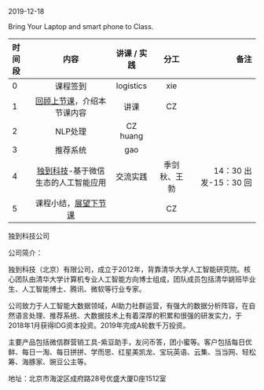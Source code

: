 2019-12-18

Bring Your Laptop and smart phone  to Class. 

| 时间段     |  内容       |   讲课 / 实践     |  分工  |  备注       |
| :---      |   :----:    |     :----:      |    :----:    |  ---:  |
|   0       |  课程签到     |  logistics   |     xie     |        |
|   1       |  [回顾上节课](../WW14/WW14-Plan.md)，介绍本节课内容     |  讲课    |     CZ     |        |
|   2       |  NLP处理      |   CZ huang |         |    
|   3       |  推荐系统      |   gao  |         |    
|   4       |  [独到科技](https://www.doodod.com/)-基于微信生态的人工智能应用   |  交流实践    |   季剑秋、王勃  |    14：30 出发-15：30 回   |    
|   5       |  课程小结，[展望下节课](../WW16/WW16-Plan.md)       |     |  CZ |   |


独到科技公司

公司简介：

独到科技（北京）有限公司，成立于2012年，背靠清华大学人工智能研究院。核心团队由清华大学计算机专业人工智能方向博士组成，团队成员包括清华姚班毕业生、人工智能博士、腾讯、微软等行业专家。

公司致力于人工智能大数据领域，AI助力社群运营，有强大的数据分析阵容，在自然语言处理、推荐系统、大数据技术上有着深厚的积累和很强的研发实力，于2018年1月获得IDG资本投资。2019年完成A轮数千万投资。

主要产品包括微信群营销工具-紫豆助手，友问币答，团小蜜等。客户包括每日优鲜、每日一淘、每日拼拼、学而思、红星美凯龙、宝玩英语、云集、当当网、轻松筹、海豚家、豌豆公主等。

地址：北京市海淀区成府路28号优盛大厦D座1512室
